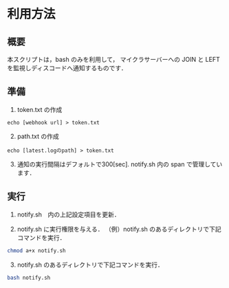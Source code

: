 # 利用方法
## 概要
本スクリプトは，bash のみを利用して，
マイクラサーバーへの JOIN と LEFT を監視しディスコードへ通知するものです．

## 準備
1. token.txt の作成
```
echo [webhook url] > token.txt
```
2. path.txt の作成
```
echo [latest.logのpath] > token.txt
```
3. 通知の実行間隔はデフォルトで300[sec].
notify.sh 内の span で管理しています．


## 実行
1. notify.sh　内の上記設定項目を更新．

2. notify.sh に実行権限を与える．
（例）notify.sh のあるディレクトリで下記コマンドを実行．
```sh
chmod a+x notify.sh
```

3. notify.sh のあるディレクトリで下記コマンドを実行．
```sh
bash notify.sh
```
